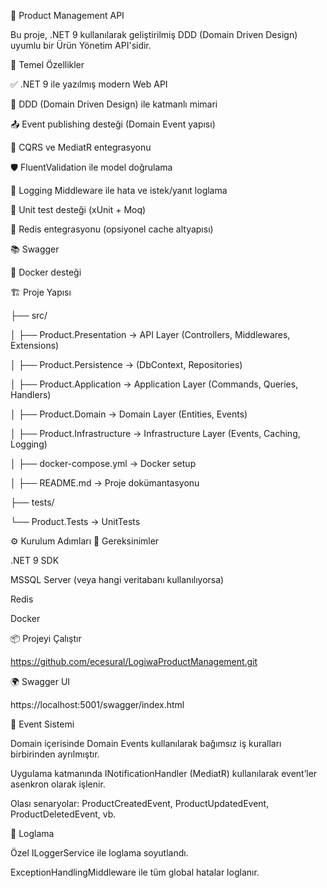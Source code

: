🧠 Product Management API

Bu proje, .NET 9 kullanılarak geliştirilmiş DDD (Domain Driven Design) uyumlu bir Ürün Yönetim API'sidir.

🚀 Temel Özellikler

✅ .NET 9 ile yazılmış modern Web API

🧱 DDD (Domain Driven Design) ile katmanlı mimari

📤 Event publishing desteği (Domain Event yapısı)

🧩 CQRS ve MediatR entegrasyonu

🛡️ FluentValidation ile model doğrulama

🧾 Logging Middleware ile hata ve istek/yanıt loglama

🧪 Unit test desteği (xUnit + Moq)

🧰 Redis entegrasyonu (opsiyonel cache altyapısı)

📚 Swagger 

🐳 Docker desteği

🏗️ Proje Yapısı

├── src/

│   ├── Product.Presentation      → API Layer (Controllers, Middlewares, Extensions)

│   ├── Product.Persistence       → (DbContext, Repositories)

│   ├── Product.Application       → Application Layer (Commands, Queries, Handlers)

│   ├── Product.Domain            → Domain Layer (Entities, Events)

│   ├── Product.Infrastructure    → Infrastructure Layer (Events, Caching, Logging)

│   ├── docker-compose.yml           → Docker setup 

│   ├── README.md                    → Proje dokümantasyonu

├── tests/
  
└── Product.Tests             → UnitTests


⚙️ Kurulum Adımları
🔧 Gereksinimler

.NET 9 SDK

MSSQL Server (veya hangi veritabanı kullanılıyorsa)

Redis

Docker 

📦 Projeyi Çalıştır

https://github.com/ecesural/LogiwaProductManagement.git

🌍 Swagger UI

https://localhost:5001/swagger/index.html

🧠 Event Sistemi

Domain içerisinde Domain Events kullanılarak bağımsız iş kuralları birbirinden ayrılmıştır.

Uygulama katmanında INotificationHandler<T> (MediatR) kullanılarak event’ler asenkron olarak işlenir.

Olası senaryolar: ProductCreatedEvent, ProductUpdatedEvent, ProductDeletedEvent, vb.

📓 Loglama

Özel ILoggerService<T> ile loglama soyutlandı.

ExceptionHandlingMiddleware ile tüm global hatalar loglanır.

